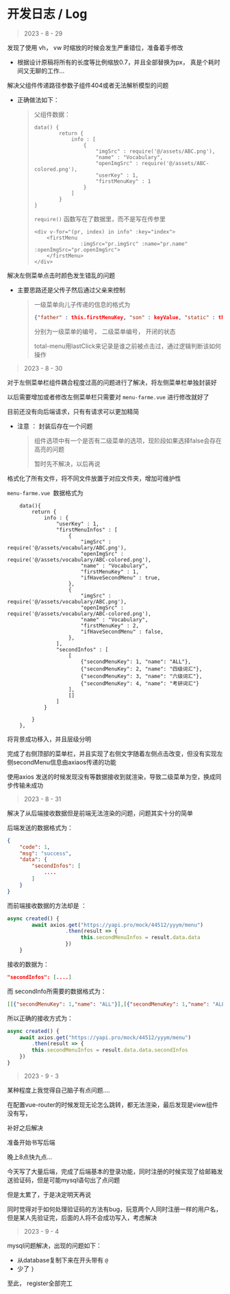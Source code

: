 # 开发日志 / Log





> 2023 - 8 - 29

发现了使用 vh， vw 时缩放的时候会发生严重错位，准备着手修改

* 根据设计原稿将所有的长度等比例缩放0.7，并且全部替换为px， 真是个耗时间又无聊的工作...



解决父组件传递路径参数子组件404或者无法解析模型的问题

* 正确做法如下：

  > 父组件数据：
  >
  > ```vue
  > data() {
  >         return {
  >             info : [
  >                 {
  >                     "imgSrc" : require('@/assets/ABC.png'),
  >                     "name" : "Vocabulary",
  >                     "openImgSrc" : require('@/assets/ABC-colored.png'),
  >                     "userKey" : 1,
  >                     "firstMenuKey" : 1
  >                 }
  >             ]
  >         }
  > }
  > ```
  >
  > `require()` 函数写在了数据里，而不是写在传参里
  >
  > ```vue
  > <div v-for="(pr, index) in info" :key="index">
  >     <firstMenu
  >                :imgSrc="pr.imgSrc" :name="pr.name" :openImgSrc="pr.openImgSrc">
  >     </firstMenu>
  > </div>
  > ```



解决左侧菜单点击时颜色发生错乱的问题

* 主要思路还是父传子然后通过父亲来控制

  > 一级菜单向儿子传递的信息的格式为 
  >
  > ```json
  > {"father" : this.firstMenuKey, "son" : keyValue, "static" : this.ifOpen}
  > ```
  >
  > 分别为一级菜单的编号， 二级菜单编号， 开闭的状态
  >
  > total-menu用lastClick来记录是谁之前被点击过，通过逻辑判断该如何操作





> 2023 - 8 - 30

对于左侧菜单栏组件耦合程度过高的问题进行了解决，将左侧菜单栏单独封装好

以后需要增加或者修改左侧菜单栏只需要对 `menu-farme.vue` 进行修改就好了

目前还没有向后端请求，只有有请求可以更加精简

* 注意 ： 封装后存在一个问题

  > 组件选项中有一个是否有二级菜单的选项，现阶段如果选择false会存在高亮的问题
  >
  > 暂时先不解决，以后再说

格式化了所有文件，将不同文件放置于对应文件夹，增加可维护性

`menu-farme.vue `数据格式为

```vue
    data(){
        return {
            info : {
                "userKey" : 1,
                "firstMenuInfos" : [
                    {
                        "imgSrc" : require('@/assets/vocabulary/ABC.png'),
                        "openImgSrc" : require('@/assets/vocabulary/ABC-colored.png'),
                        "name" : "Vocabulary",
                        "firstMenuKey" : 1,
                        "ifHaveSecondMenu" : true,
                    },
                    {
                        "imgSrc" : require('@/assets/vocabulary/ABC.png'),
                        "openImgSrc" : require('@/assets/vocabulary/ABC-colored.png'),
                        "name" : "Vocabulary",
                        "firstMenuKey" : 2,
                        "ifHaveSecondMenu" : false,
                    },
                ],
                "secondInfos" : [
                    [
                        {"secondMenuKey": 1, "name": "ALL"},
                        {"secondMenuKey": 2, "name": "四级词汇"},
                        {"secondMenuKey": 3, "name": "六级词汇"},
                        {"secondMenuKey": 4, "name": "考研词汇"}                   
                    ],
                    []
                ]
            }   
            
        }
    },
```



将背景成功移入，并且层级分明



完成了右侧顶部的菜单栏，并且实现了右侧文字随着左侧点击改变，但没有实现左侧secondMenu信息由axiaos传递的功能

使用axios 发送的时候发现没有等数据接收到就渲染，导致二级菜单为空，换成同步传输未成功





> 2023 - 8 - 31

解决了从后端接收数据但是前端无法渲染的问题，问题其实十分的简单

后端发送的数据格式为：

```json
{
    "code": 1,
    "msg": "success",
    "data": {
        "secondInfos": [
            ....
        ]
    }
}
```

而前端接收数据的方法却是 ：

```js
async created() {
        await axios.get("https://yapi.pro/mock/44512/yyym/menu")
                   .then(result => {
                        this.secondMenuInfos = result.data.data
                   })
    }
```

接收的数据为：

```json
"secondInfos": [....]
```

而 secondInfo所需要的数据格式为：

```json
[[{"secondMenuKey": 1,"name": "ALL"}],[{"secondMenuKey": 1,"name": "ALL"}]]
```

所以正确的接收方式为：

```js
async created() {
    await axios.get("https://yapi.pro/mock/44512/yyym/menu")
        .then(result => {
        this.secondMenuInfos = result.data.data.secondInfos
    })
}
```



> 2023 - 9 - 3

某种程度上我觉得自己脑子有点问题....

在配置vue-router的时候发现无论怎么跳转，都无法渲染，最后发现是view组件没有写，

补好之后解决

准备开始书写后端



晚上8点快九点...

今天写了大量后端，完成了后端基本的登录功能，同时注册的时候实现了给邮箱发送验证码，但是可能mysql语句出了点问题

但是太累了，于是决定明天再说

同时觉得对于如何处理验证码的方法有bug，玩意两个人同时注册一样的用户名，但是某人先验证完，后面的人将不会成功写入，考虑解决





> 2023 - 9 - 4

mysql问题解决，出现的问题如下：

* 从database复制下来在开头带有 `@` 
* 少了 `}`

至此， register全部完工
